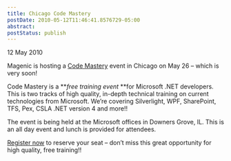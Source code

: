 ```yaml
---
title: Chicago Code Mastery
postDate: 2010-05-12T11:46:41.8576729-05:00
abstract: 
postStatus: publish
---
```

12 May 2010

Magenic is hosting a [Code Mastery](http://www.codemastery.com/) event in Chicago on May 26 – which is very soon!

Code Mastery is a ***free training event* **for Microsoft .NET developers. This is two tracks of high quality, in-depth technical training on current technologies from Microsoft. We’re covering Silverlight, WPF, SharePoint, TFS, Pex, CSLA .NET version 4 and more!!

The event is being held at the Microsoft offices in Downers Grove, IL. This is an all day event and lunch is provided for attendees.

[Register now](http://magenic.com/Default.aspx?tabid=1827&amp;id=CD18AFE1-285D-DF11-9309-00304861CFBC) to reserve your seat – don’t miss this great opportunity for high quality, free training!!
